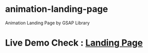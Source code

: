 # animation-landing-page
Animation Landing Page by GSAP Library
<h1>Live Demo Check : <a href="" >Landing Page</a></h1>
